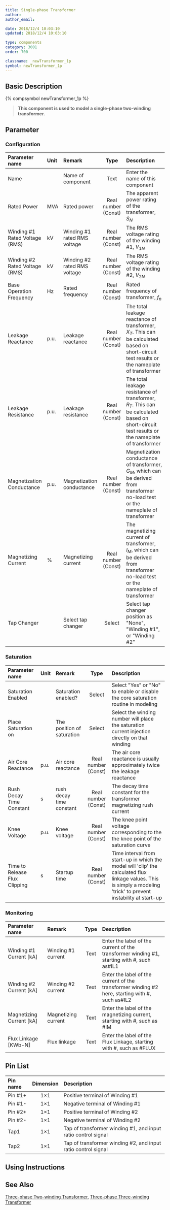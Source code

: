```yaml
---
title: Single-phase Transformer
author: 
author_email:

date: 2018/12/4 10:03:10
updated: 2018/12/4 10:03:10

type: components
category: 3001
order: 700

classname: _newTransformer_1p
symbol: newTransformer_1p
---
```

## Basic Description
{% compsymbol newTransformer_1p %}

> **This component is used to model a single-phase two-winding transformer.**

## Parameter
### Configuration
| Parameter name | Unit | Remark | Type | Description |
| :--- | :--- | :--- | :--: | :--- |
| Name |  | Name of component | Text | Enter the name of this component |
| Rated Power | MVA | Rated power | Real number (Const) | The apparent power rating of the transformer, $S_N$ |
| Winding #1 Rated Voltage (RMS) | kV | Winding #1 rated RMS voltage | Real number (Const) | The RMS voltage rating of the winding #1, $V_{1N}$ |
| Winding #2 Rated Voltage (RMS) | kV | Winding #2 rated RMS voltage | Real number (Const) | The RMS voltage rating of the winding #2, $V_{2N}$ |
| Base Operation Frequency | Hz | Rated frequency | Real number (Const) | Rated frequency of transformer, $f_n$ |
| Leakage Reactance | p.u. | Leakage reactance | Real number (Const) | The total leakage reactance of transformer, $X_T$. This can be calculated based on short-circuit test results or the nameplate of transformer |
| Leakage Resistance | p.u. | Leakage resistance | Real number (Const) | The total leakage resistance of transformer, $R_T$. This can be calculated based on short-circuit test results or the nameplate of transformer |
| Magnetization Conductance | p.u. | Magnetization conductance | Real number (Const) | Magnetization conductance of transformer, $G_M$, which can be derived from transformer no-load test or the nameplate of transformer |
| Magnetizing Current | % | Magnetizing current | Real number (Const) | The magnetizing current of transformer, $I_M$, which can be derived from transformer no-load test or the nameplate of transformer |
| Tap Changer |  | Select tap changer | Select | Select tap changer position as "None", "Winding #1", or "Winding #2" |

### Saturation
| Parameter name | Unit | Remark | Type | Description |
| :--- | :--- | :--- | :--: | :--- |
| Saturation Enabled |  | Saturation enabled? | Select | Select "Yes" or "No" to enable or disable  the core saturation routine in modeling |
| Place Saturation on |  | The position of saturation | Select | Select the winding number will place the saturation current injection directly on that winding |
| Air Core Reactance | p.u. | Air core reactance | Real number (Const) | The air core reactance is usually approximately twice the leakage reactance |
| Rush Decay Time Constant | s | rush decay time constant | Real number (Const) | The decay time constant for the transformer magnetizing rush current |
| Knee Voltage | p.u. | Knee voltage | Real number (Const) | The knee point voltage corresponding to the the knee point of the saturation curve |
| Time to Release Flux Clipping | s | Startup time | Real number (Const) | Time interval from start-up in which the model will 'clip' the calculated flux linkage values. This is simply a modeling 'trick' to prevent instability at start-up |

### Monitoring
| Parameter name | Remark | Type | Description |
| :--- | :--- | :--: | :--- |
| Winding #1 Current \[kA\] | Winding #1 current | Text | Enter the label of the current of the transformer winding #1, starting with #, such as#IL1 |
| Winding #2 Current \[kA\] | Winding #2 current | Text | Enter the label of the current of the transformer winding #2 here, starting with #, such as#IL2 |
| Magnetizing Current \[kA\] | Magnetizing current | Text | Enter the label of the magnetizing current, starting with #, such as #IM |
| Flux Linkage \[KWb-N\] | Flux linkage | Text | Enter the label of the Flux Linkage, starting with #, such as #FLUX |


## Pin List

| Pin name | Dimension | Description |
| :--- | :--:  | :--- |
| Pin #1+ | 1×1 | Positive terminal of Winding #1 |
| Pin #1- | 1×1 | Negative terminal of Winding #1 |
| Pin #2+ | 1×1 | Positive terminal of Winding #2 |
| Pin #2- | 1×1 | Negative terminal of Winding #2 |
| Tap1 | 1×1 | Tap of transformer winding #1, and input ratio control signal |
| Tap2 | 1×1 | Tap of transformer winding #2, and input ratio control signal |

## Using Instructions



## See Also

[Three-phase Two-winding Transformer](comp_newTransformer_3p2w.html), [Three-phase Three-winding Transformer](comp_newTransformer_3p3w.html)
